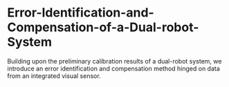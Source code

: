 # Error-Identification-and-Compensation-of-a-Dual-robot-System
Building upon the preliminary calibration results of a dual-robot system, we introduce an error identification and compensation method hinged on data from an integrated visual sensor.
